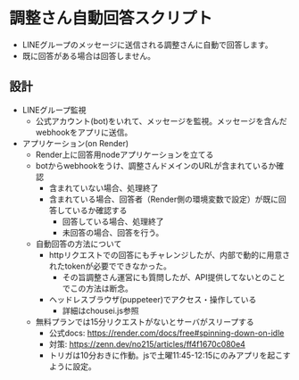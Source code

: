# 調整さん自動回答スクリプト
- LINEグループのメッセージに送信される調整さんに自動で回答します。
- 既に回答がある場合は回答しません。

## 設計
- LINEグループ監視
    - 公式アカウント(bot)をいれて、メッセージを監視。メッセージを含んだwebhookをアプリに送信。
- アプリケーション(on Render)
    - Render上に回答用nodeアプリケーションを立てる
    - botからwebhookをうけ、調整さんドメインのURLが含まれているか確認
        - 含まれていない場合、処理終了
        - 含まれている場合、回答者（Render側の環境変数で設定）が既に回答しているか確認する
            - 回答している場合、処理終了
            - 未回答の場合、回答を行う。
    - 自動回答の方法について
        - httpリクエストでの回答にもチャレンジしたが、内部で動的に用意されたtokenが必要でできなかった。
            - その旨調整さん運営にも質問したが、API提供してないとのことでこの方法は断念。
        - ヘッドレスブラウザ(puppeteer)でアクセス・操作している
            - 詳細はchousei.js参照
    - 無料プランでは15分リクエストがないとサーバがスリープする
        - 公式docs: https://render.com/docs/free#spinning-down-on-idle
        - 対策: https://zenn.dev/no215/articles/ff4f1670c080e4
        - トリガは10分おきに作動。jsで土曜11:45-12:15にのみアプリを起こすように設定。
